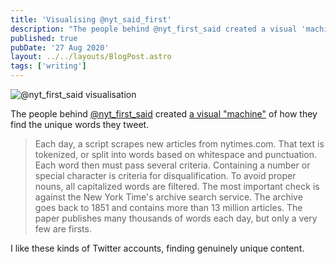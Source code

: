 ```yaml
---
title: 'Visualising @nyt_said_first'
description: "The people behind @nyt_first_said created a visual 'machine' of how they find the unique words they tweet."
published: true
pubDate: '27 Aug 2020'
layout: ../../layouts/BlogPost.astro
tags: ['writing']
---
```


![@nyt_first_said visualisation](/images/Screenshot%202020-08-27%20at%2014.58.33.png)

The people behind [@nyt_first_said](https://twitter.com/NYT_first_said) created [a visual "machine"](https://maxbittker.github.io/clear-pipes/) of how they find the unique words they tweet.

>Each day, a script scrapes new articles from nytimes.com. That text is tokenized, or split into words based on whitespace and punctuation.
>Each word then must pass several criteria. Containing a number or special character is criteria for disqualification. To avoid proper nouns, all capitalized words are filtered.
>The most important check is against the New York Time's archive search service. The archive goes back to 1851 and contains more than 13 million articles.
>The paper publishes many thousands of words each day, but only a very few are firsts.

I like these kinds of Twitter accounts, finding genuinely unique content.